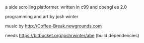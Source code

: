 a side scrolling platformer. written in c99 and opengl es 2.0

programming and art by josh winter

music by http://Coffee-Break.newgrounds.com

needs https://bitbucket.org/joshrwinter/abe (build dependencies)

